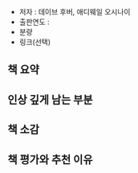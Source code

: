 
- 저자 : 데이브 후버, 애디웨일 오시나이
- 출판연도 : 
- 분량
- 링크(선택)

## 책 요약

## 인상 깊게 남는 부분

## 책 소감

## 책 평가와 추천 이유
